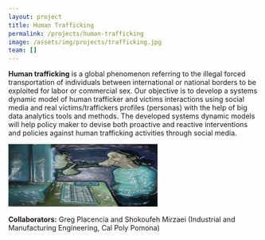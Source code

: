 ```yaml
---
layout: project
title: Human Trafficking
permalink: /projects/human-trafficking
image: /assets/img/projects/trafficking.jpg
team: []
---
```


**Human trafficking** is a global phenomenon referring to the illegal forced transportation of individuals between international or national borders to be exploited for labor or commercial sex. Our objective is to develop a systems dynamic model of human trafficker and victims interactions using social media and real victims/traffickers profiles (personas) with the help of big data analytics tools and methods. The developed systems dynamic models will help policy maker to devise both proactive and reactive interventions and policies against human trafficking activities through social media.


![Trafficking](/assets/img/projects/trafficking.jpg)

**Collaborators:** Greg Placencia and Shokoufeh Mirzaei (Industrial and Manufacturing Engineering, Cal Poly Pomona)
